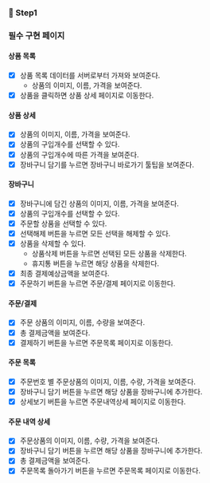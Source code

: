 ### 📌 Step1

### 필수 구현 페이지

#### 상품 목록

- [x] 상품 목록 데이터를 서버로부터 가져와 보여준다.
  - 상품의 이미지, 이름, 가격을 보여준다.
- [x] 상품을 클릭하면 상품 상세 페이지로 이동한다.

#### 상품 상세

- [x] 상품의 이미지, 이름, 가격을 보여준다.
- [x] 상품의 구입개수를 선택할 수 있다.
- [x] 상품의 구입개수에 따른 가격을 보여준다.
- [x] 장바구니 담기를 누르면 장바구니 바로가기 툴팁을 보여준다.

#### 장바구니

- [x] 장바구니에 담긴 상품의 이미지, 이름, 가격을 보여준다.
- [x] 상품의 구입개수를 선택할 수 있다.
- [x] 주문할 상품을 선택할 수 있다.
- [x] 선택해제 버튼을 누르면 모든 선택을 해제할 수 있다.
- [x] 상품을 삭제할 수 있다.
  - 상품삭제 버튼을 누르면 선택된 모든 상품을 삭제한다.
  - 휴지통 버튼을 누르면 해당 상품을 삭제한다.
- [x] 최종 결제예상금액을 보여준다.
- [x] 주문하기 버튼을 누르면 주문/결제 페이지로 이동한다.

#### 주문/결제

- [x] 주문 상품의 이미지, 이름, 수량을 보여준다.
- [x] 총 결제금액을 보여준다.
- [x] 결제하기 버튼을 누르면 주문목록 페이지로 이동한다.

#### 주문 목록

- [x] 주문번호 별 주문상품의 이미지, 이름, 수량, 가격을 보여준다.
- [x] 장바구니 담기 버튼을 누르면 해당 상품을 장바구니에 추가한다.
- [x] 상세보기 버튼을 누르면 주문내역상세 페이지로 이동한다.

#### 주문 내역 상세

- [x] 주문상품의 이미지, 이름, 수량, 가격을 보여준다.
- [x] 장바구니 담기 버튼을 누르면 해당 상품을 장바구니에 추가한다.
- [x] 총 결제금액을 보여준다.
- [x] 주문목록 돌아가기 버튼을 누르면 주문목록 페이지로 이동한다.

